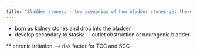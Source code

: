 ```yaml
---
title: "Bladder stones: - two scenarios of how bladder stones get there - causes?"
---
```

- born as kidney stones and drop into the bladder
- develop secondary to stasis:
-- outlet obstruction or neurogenic bladder

** chronic irritation --&gt; risk factor for TCC and SCC

